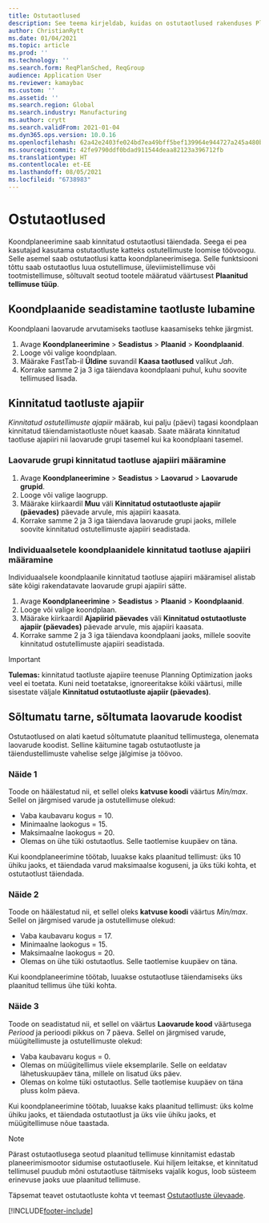 ```yaml
---
title: Ostutaotlused
description: See teema kirjeldab, kuidas on ostutaotlused rakenduses Planning Optimization toetatud.
author: ChristianRytt
ms.date: 01/04/2021
ms.topic: article
ms.prod: ''
ms.technology: ''
ms.search.form: ReqPlanSched, ReqGroup
audience: Application User
ms.reviewer: kamaybac
ms.custom: ''
ms.assetid: ''
ms.search.region: Global
ms.search.industry: Manufacturing
ms.author: crytt
ms.search.validFrom: 2021-01-04
ms.dyn365.ops.version: 10.0.16
ms.openlocfilehash: 62a42e2403fe024bd7ea49bff5bef139964e944727a245a480bc240c112154cf
ms.sourcegitcommit: 42fe9790ddf0bdad911544deaa82123a396712fb
ms.translationtype: HT
ms.contentlocale: et-EE
ms.lasthandoff: 08/05/2021
ms.locfileid: "6738983"
---
```

# <a name="purchase-requisitions"></a>Ostutaotlused

Koondplaneerimine saab kinnitatud ostutaotlusi täiendada. Seega ei pea kasutajad kasutama ostutaotluste katteks ostutellimuste loomise töövoogu. Selle asemel saab ostutaotlusi katta koondplaneerimisega. Selle funktsiooni tõttu saab ostutaotlus luua ostutellimuse, üleviimistellimuse või tootmistellimuse, sõltuvalt seotud tootele määratud väärtusest **Plaanitud tellimuse tüüp**.

## <a name="enable-master-plans-to-include-requisitions"></a>Koondplaanide seadistamine taotluste lubamine

Koondplaani laovarude arvutamiseks taotluse kaasamiseks tehke järgmist.

1. Avage **Koondplaneerimine** \> **Seadistus** \> **Plaanid** \> **Koondplaanid**.
1. Looge või valige koondplaan.
1. Määrake FastTab-il **Üldine** suvandil **Kaasa taotlused** valikut *Jah*.
1. Korrake samme 2 ja 3 iga täiendava koondplaani puhul, kuhu soovite tellimused lisada.

## <a name="approved-requisitions-time-fence"></a>Kinnitatud taotluste ajapiir

*Kinnitatud ostutellimuste ajapiir* määrab, kui palju (päevi) tagasi koondplaan kinnitatud täiendamistaotluste nõuet kaasab. Saate määrata kinnitatud taotluse ajapiiri nii laovarude grupi tasemel kui ka koondplaani tasemel.

### <a name="set-the-approved-requisitions-time-fence-for-a-coverage-group"></a>Laovarude grupi kinnitatud taotluse ajapiiri määramine

1. Avage **Koondplaneerimine** \> **Seadistus** \> **Laovarud** \> **Laovarude grupid**.
1. Looge või valige laogrupp.
1. Määrake kiirkaardil **Muu** väli **Kinnitatud ostutaotluste ajapiir (päevades)** päevade arvule, mis ajapiiri kaasata.
1. Korrake samme 2 ja 3 iga täiendava laovarude grupi jaoks, millele soovite kinnitatud ostutellimuste ajapiiri seadistada.

### <a name="set-the-approved-requisitions-time-fence-for-individual-master-plans"></a>Individuaalsetele koondplaanidele kinnitatud taotluse ajapiiri määramine

Individuaalsele koondplaanile kinnitatud taotluse ajapiiri määramisel alistab säte kõigi rakendatavate laovarude grupi ajapiiri sätte.

1. Avage **Koondplaneerimine** \> **Seadistus** \> **Plaanid** \> **Koondplaanid**.
1. Looge või valige koondplaan.
1. Määrake kiirkaardil **Ajapiirid päevades** väli **Kinnitatud ostutaotluste ajapiir (päevades)** päevade arvule, mis ajapiiri kaasata.
1. Korrake samme 2 ja 3 iga täiendava koondplaani jaoks, millele soovite kinnitatud ostutellimuste ajapiiri seadistada.

> [!IMPORTANT]
> **Tulemas:** kinnitatud taotluste ajapiire teenuse Planning Optimization jaoks veel ei toetata. Kuni neid toetatakse, ignoreeritakse kõiki väärtusi, mille sisestate väljale **Kinnitatud ostutaotluste ajapiir (päevades)**.

## <a name="independent-supply-regardless-of-coverage-code"></a>Sõltumatu tarne, sõltumata laovarude koodist

Ostutaotlused on alati kaetud sõltumatute plaanitud tellimustega, olenemata laovarude koodist. Selline käitumine tagab ostutaotluste ja täiendustellimuste vahelise selge jälgimise ja töövoo.

### <a name="example-1"></a>Näide 1

Toode on häälestatud nii, et sellel oleks **katvuse koodi** väärtus *Min/max*. Sellel on järgmised varude ja ostutellimuse olekud:

- Vaba kaubavaru kogus = 10.
- Minimaalne laokogus = 15.
- Maksimaalne laokogus = 20.
- Olemas on ühe tüki ostutaotlus. Selle taotlemise kuupäev on täna.

Kui koondplaneerimine töötab, luuakse kaks plaanitud tellimust: üks 10 ühiku jaoks, et täiendada varud maksimaalse koguseni, ja üks tüki kohta, et ostutaotlust täiendada.

### <a name="example-2"></a>Näide 2

Toode on häälestatud nii, et sellel oleks **katvuse koodi** väärtus *Min/max*. Sellel on järgmised varude ja ostutellimuse olekud:

- Vaba kaubavaru kogus = 17.
- Minimaalne laokogus = 15.
- Maksimaalne laokogus = 20.
- Olemas on ühe tüki ostutaotlus. Selle taotlemise kuupäev on täna.

Kui koondplaneerimine töötab, luuakse ostutaotluse täiendamiseks üks plaanitud tellimus ühe tüki kohta.

### <a name="example-3"></a>Näide 3

Toode on seadistatud nii, et sellel on väärtus **Laovarude kood** väärtusega *Periood* ja perioodi pikkus on 7 päeva. Sellel on järgmised varude, müügitellimuste ja ostutellimuste olekud:

- Vaba kaubavaru kogus = 0.
- Olemas on müügitellimus viiele eksemplarile. Selle on eeldatav lähetuskuupäev täna, millele on lisatud üks päev.
- Olemas on kolme tüki ostutaotlus. Selle taotlemise kuupäev on täna pluss kolm päeva.

Kui koondplaneerimine töötab, luuakse kaks plaanitud tellimust: üks kolme ühiku jaoks, et täiendada ostutaotlust ja üks viie ühiku jaoks, et müügitellimuse nõue taastada.

> [!NOTE]
> Pärast ostutaotlusega seotud plaanitud tellimuse kinnitamist edastab planeerimismootor sidumise ostutaotlusele. Kui hiljem leitakse, et kinnitatud tellimusel puudub mõni ostutaotluse täitmiseks vajalik kogus, loob süsteem erinevuse jaoks uue plaanitud tellimuse.

Täpsemat teavet ostutaotluste kohta vt teemast [Ostutaotluste ülevaade](../../procurement/purchase-requisitions-overview.md).


[!INCLUDE[footer-include](../../../includes/footer-banner.md)]